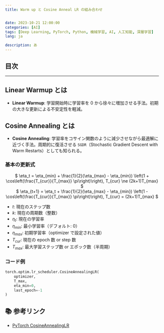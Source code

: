 ```yaml
---
title: Warm up と Cosine Anneal LR の組み合わせ


date: 2023-10-21 12:00:00
categories: [AI]
tags: [Deep Learning, PyTorch, Python, 機械学習, AI, 人工知能, 深層学習]
lang: ja

description: あ
---
```


## 目次

---

## Linear Warmup とは

- **Linear Warmup**: 学習開始時に学習率を 0 から徐々に増加させる手法。初期の大きな更新による不安定性を軽減。


## Cosine Annealing とは

- **Cosine Annealing**: 学習率をコサイン関数のように減少させながら最適解に近づく手法。周期的に復活させる `SGDR`（Stochastic Gradient Descent with Warm Restarts）としても知られる。

### 基本の更新式

<center>$ \eta_t = \eta_{min} + \frac{1}{2}(\eta_{max} - \eta_{min}) \left(1 + \cos\left(\frac{T_{cur}}{T_{max}} \pi\right)\right), T_{cur} \ne (2k+1)T_{max} $</center>
<center>$ \eta_{t+1} = \eta_t + \frac{1}{2}(\eta_{max} - \eta_{min}) \left(1 - \cos\left(\frac{T_{cur}}{T_{max}} \pi\right)\right), T_{cur} = (2k+1)T_{max} $</center>

- $t$: 現在のステップ数
- $k$: 現在の周期数（整数）
- $\eta_{t}$: 現在の学習率
- $\eta_{min}$: 最小学習率（デフォルト: 0）
- $\eta_{max}$: 初期学習率（optimizer で設定された値）
- $T_{cur}$: 現在の epoch 数 or step 数
- $T_{max}$: 最大学習ステップ数 or エポック数（半周期）

### コード例

```python
torch.optim.lr_scheduler.CosineAnnealingLR(
    optimizer,
    T_max,
    eta_min=0,
    last_epoch=-1
)
```

## 📚 参考リンク

- [PyTorch CosineAnnealingLR](https://pytorch.org/docs/stable/generated/torch.optim.lr_scheduler.CosineAnnealingLR.html)
